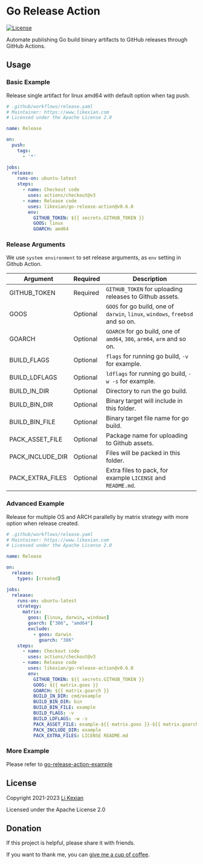 # Go Release Action

[![License](https://img.shields.io/badge/license-Apache%202.0-blue.svg)](LICENSE)

Automate publishing Go build binary artifacts to GitHub releases through GitHub Actions.

## Usage

### Basic Example

Release single artifact for linux amd64 with default option when tag push.

```yaml
# .github/workflows/release.yaml
# Maintainer: https://www.likexian.com
# Licensed under the Apache License 2.0

name: Release

on:
  push:
    tags:
      - '*'

jobs:
  release:
    runs-on: ubuntu-latest
    steps:
      - name: Checkout code
        uses: actions/checkout@v3
      - name: Release code
        uses: likexian/go-release-action@v0.6.0
        env:
          GITHUB_TOKEN: ${{ secrets.GITHUB_TOKEN }}
          GOOS: linux
          GOARCH: amd64
```

### Release Arguments

We use `system environment` to set release arguments, as `env` setting in Github Action.

| Argument | Required | Description |
| -------- | -------- | ----------- |
| GITHUB_TOKEN | Required | `GITHUB_TOKEN` for uploading releases to Github assets. |
| GOOS | Optional | `GOOS` for go build, one of `darwin`, `linux`, `windows`, `freebsd` and so on. |
| GOARCH | Optional | `GOARCH` for go build, one of `amd64`, `386`, `arm64`, `arm` and so on. |
| BUILD_FLAGS | Optional | `flags` for running go build, `-v` for example. |
| BUILD_LDFLAGS | Optional | `ldflags` for running go build, `-w -s` for example. |
| BUILD_IN_DIR | Optional | Directory to run the go build. |
| BUILD_BIN_DIR | Optional | Binary target will include in this folder. |
| BUILD_BIN_FILE | Optional | Binary target file name for go build. |
| PACK_ASSET_FILE | Optional | Package name for uploading to Github assets. |
| PACK_INCLUDE_DIR | Optional | Files will be packed in this folder. |
| PACK_EXTRA_FILES | Optional | Extra files to pack, for example `LICENSE` and `README.md`. |

### Advanced Example

Release for multiple OS and ARCH parallelly by matrix strategy with more option when release created.

```yaml
# .github/workflows/release.yaml
# Maintainer: https://www.likexian.com
# Licensed under the Apache License 2.0

name: Release

on:
  release:
    types: [created]

jobs:
  release:
    runs-on: ubuntu-latest
    strategy:
      matrix:
        goos: [linux, darwin, windows]
        goarch: ["386", "amd64"]
        exclude:
          - goos: darwin
            goarch: "386"
    steps:
      - name: Checkout code
        uses: actions/checkout@v3
      - name: Release code
        uses: likexian/go-release-action@v0.6.0
        env:
          GITHUB_TOKEN: ${{ secrets.GITHUB_TOKEN }}
          GOOS: ${{ matrix.goos }}
          GOARCH: ${{ matrix.goarch }}
          BUILD_IN_DIR: cmd/example
          BUILD_BIN_DIR: bin
          BUILD_BIN_FILE: example
          BUILD_FLAGS: -v
          BUILD_LDFLAGS: -w -s
          PACK_ASSET_FILE: example-${{ matrix.goos }}-${{ matrix.goarch }}
          PACK_INCLUDE_DIR: example
          PACK_EXTRA_FILES: LICENSE README.md
```

### More Example

Please refer to [go-release-action-example](https://github.com/likexian/go-release-action-example)

## License

Copyright 2021-2023 [Li Kexian](https://www.likexian.com/)

Licensed under the Apache License 2.0

## Donation

If this project is helpful, please share it with friends.

If you want to thank me, you can [give me a cup of coffee](https://www.likexian.com/donate/).
